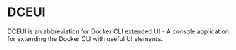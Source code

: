 # DCEUI
DCEUI is an abbreviation for Docker CLI extended UI - A console application for extending the Docker CLI with useful UI elements.
